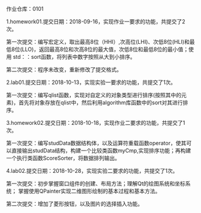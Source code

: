 作业仓库：0101

1.homework01.提交日期：2018-09-16，实现作业一要求的功能，共提交了2次。

第一次提交：编写宏定义，取出最高8位（HHI）,次高位(LHI)、次低8位(HLI)和最低8位(LLO)，返回最高8位和次高8位的最大值，次低8位和最低8位的最小值；使用 std：：sort函数，将列表中数字按照从大到小排序。

第二次提交：程序未改变，重新修改了提交格式。

2.lab01.提交日期：2018-10-13，实现实验一要求的功能，共提交了1次。

第一次提交：编写qlist函数，实现对自定义的对象类型进行排序(按照其中的元素)，首先将对象存放在qlist中，然后利用algorithm库函数中的sort对其进行排序。

3.homework02.提交日期：2018-10-18，实现作业二要求的功能，共提交了1次。

第一次提交：编写studData数据结构体，以及运算符重载函数operator，使其可以直接输出studData结构，构建一个比较类函数myCmp,实现排序功能；再构建一个执行类函数ScoreSorter，将数据排列输出。

4.lab02.提交日期：2018-10-28，实现实验二要求的功能，共提交了1次。

第一次提交：初步掌握窗口组件的创建、布局方法；理解Qt的绘图系统和坐标系统； 掌握使用QPainter实现二维图形绘制的基本过程和基本方法。

第二次提交：增加了菱形按钮，以及图片的选择插入功能。

